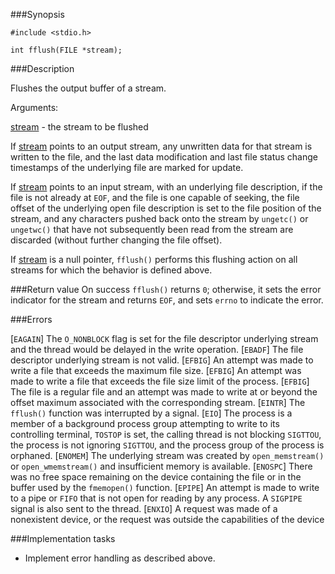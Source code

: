 ###Synopsis

`#include <stdio.h>`

`int fflush(FILE *stream);`

###Description

Flushes the output buffer of a stream. 

Arguments:

<u>stream</u> - the stream to be flushed

If <u>stream</u> points to an output stream, any unwritten data for that stream is written to the file, and the last data modification and last file status change timestamps of the underlying file are marked for update.

If <u>stream</u> points to an input stream, with an underlying file description, if the file is not already at `EOF`, and the file is one capable of seeking, the file offset of the underlying open file description is set to the file position of the stream, and any characters pushed back onto the stream by `ungetc()` or `ungetwc()` that have not subsequently been read from the stream are discarded (without further changing the file offset).

If <u>stream</u> is a null pointer, `fflush()` performs this flushing action on all streams for which the behavior is defined above.

###Return value
On success `fflush()` returns `0`; otherwise, it  sets the error indicator for the stream and returns `EOF`, and sets `errno` to indicate the error.

###Errors

[`EAGAIN`] The `O_NONBLOCK` flag is set for the file descriptor underlying stream and the thread would be delayed in the write operation. 
[`EBADF`]  The file descriptor underlying stream is not valid. 
[`EFBIG`]  An attempt was made to write a file that exceeds the maximum file size. 
[`EFBIG`]  An attempt was made to write a file that exceeds the file size limit of the process. 
[`EFBIG`]  The file is a regular file and an attempt was made to write at or beyond the offset maximum associated with the corresponding stream. 
[`EINTR`]  The `fflush()` function was interrupted by a signal. 
[`EIO`]    The process is a member of a background process group attempting to write to its controlling terminal, `TOSTOP` is set, the calling thread is not blocking `SIGTTOU`, the process is not ignoring `SIGTTOU`, and the process group of the process is orphaned. 
[`ENOMEM`] The underlying stream was created by `open_memstream()` or `open_wmemstream()` and insufficient memory is available. 
[`ENOSPC`] There was no free space remaining on the device containing the file or in the buffer used by the `fmemopen()` function. 
[`EPIPE`]  An attempt is made to write to a pipe or `FIFO` that is not open for reading by any process. A `SIGPIPE` signal is also sent to the thread. 
[`ENXIO`]  A request was made of a nonexistent device, or the request was outside the capabilities of the device

###Implementation tasks

 * Implement error handling as described above.